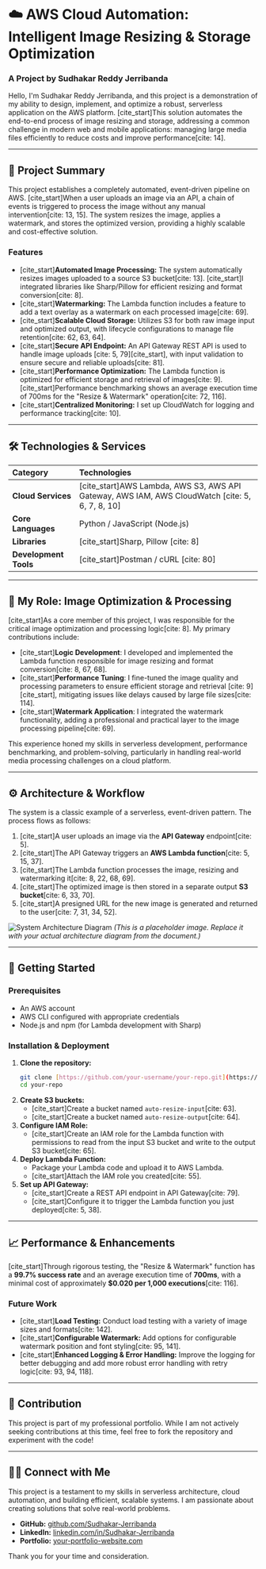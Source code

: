 # ☁️ AWS Cloud Automation: Intelligent Image Resizing & Storage Optimization

### **A Project by Sudhakar Reddy Jerribanda**

Hello, I'm Sudhakar Reddy Jerribanda, and this project is a demonstration of my ability to design, implement, and optimize a robust, serverless application on the AWS platform. [cite_start]This solution automates the end-to-end process of image resizing and storage, addressing a common challenge in modern web and mobile applications: managing large media files efficiently to reduce costs and improve performance[cite: 14].

---

## 🚀 Project Summary

This project establishes a completely automated, event-driven pipeline on AWS. [cite_start]When a user uploads an image via an API, a chain of events is triggered to process the image without any manual intervention[cite: 13, 15]. The system resizes the image, applies a watermark, and stores the optimized version, providing a highly scalable and cost-effective solution.

### **Features**
* [cite_start]**Automated Image Processing:** The system automatically resizes images uploaded to a source S3 bucket[cite: 13]. [cite_start]I integrated libraries like Sharp/Pillow for efficient resizing and format conversion[cite: 8].
* [cite_start]**Watermarking:** The Lambda function includes a feature to add a text overlay as a watermark on each processed image[cite: 69].
* [cite_start]**Scalable Cloud Storage:** Utilizes S3 for both raw image input and optimized output, with lifecycle configurations to manage file retention[cite: 62, 63, 64].
* [cite_start]**Secure API Endpoint:** An API Gateway REST API is used to handle image uploads [cite: 5, 79][cite_start], with input validation to ensure secure and reliable uploads[cite: 81].
* [cite_start]**Performance Optimization:** The Lambda function is optimized for efficient storage and retrieval of images[cite: 9]. [cite_start]Performance benchmarking shows an average execution time of 700ms for the "Resize & Watermark" operation[cite: 72, 116].
* [cite_start]**Centralized Monitoring:** I set up CloudWatch for logging and performance tracking[cite: 10].

---

## 🛠️ Technologies & Services

| Category | Technologies |
| :--- | :--- |
| **Cloud Services** | [cite_start]AWS Lambda, AWS S3, AWS API Gateway, AWS IAM, AWS CloudWatch [cite: 5, 6, 7, 8, 10] |
| **Core Languages** | Python / JavaScript (Node.js) |
| **Libraries** | [cite_start]Sharp, Pillow [cite: 8] |
| **Development Tools** | [cite_start]Postman / cURL [cite: 80] |

---

## 🧠 My Role: Image Optimization & Processing

[cite_start]As a core member of this project, I was responsible for the critical image optimization and processing logic[cite: 8]. My primary contributions include:

* [cite_start]**Logic Development**: I developed and implemented the Lambda function responsible for image resizing and format conversion[cite: 8, 67, 68].
* [cite_start]**Performance Tuning**: I fine-tuned the image quality and processing parameters to ensure efficient storage and retrieval [cite: 9][cite_start], mitigating issues like delays caused by large file sizes[cite: 114].
* [cite_start]**Watermark Application**: I integrated the watermark functionality, adding a professional and practical layer to the image processing pipeline[cite: 69].

This experience honed my skills in serverless development, performance benchmarking, and problem-solving, particularly in handling real-world media processing challenges on a cloud platform.

---

## ⚙️ Architecture & Workflow

The system is a classic example of a serverless, event-driven pattern. The process flows as follows:

1.  [cite_start]A user uploads an image via the **API Gateway** endpoint[cite: 5].
2.  [cite_start]The API Gateway triggers an **AWS Lambda function**[cite: 5, 15, 37].
3.  [cite_start]The Lambda function processes the image, resizing and watermarking it[cite: 8, 22, 68, 69].
4.  [cite_start]The optimized image is then stored in a separate output **S3 bucket**[cite: 6, 33, 70].
5.  [cite_start]A presigned URL for the new image is generated and returned to the user[cite: 7, 31, 34, 52].

![System Architecture Diagram](https://i.imgur.com/example-arch-diagram.png) *(This is a placeholder image. Replace it with your actual architecture diagram from the document.)*

---

## 🚀 Getting Started

### **Prerequisites**
* An AWS account
* AWS CLI configured with appropriate credentials
* Node.js and npm (for Lambda development with Sharp)

### **Installation & Deployment**
1.  **Clone the repository:**
    ```bash
    git clone [https://github.com/your-username/your-repo.git](https://github.com/your-username/your-repo.git)
    cd your-repo
    ```
2.  **Create S3 buckets:**
    * [cite_start]Create a bucket named `auto-resize-input`[cite: 63].
    * [cite_start]Create a bucket named `auto-resize-output`[cite: 64].
3.  **Configure IAM Role:**
    * [cite_start]Create an IAM role for the Lambda function with permissions to read from the input S3 bucket and write to the output S3 bucket[cite: 65].
4.  **Deploy Lambda Function:**
    * Package your Lambda code and upload it to AWS Lambda.
    * [cite_start]Attach the IAM role you created[cite: 55].
5.  **Set up API Gateway:**
    * [cite_start]Create a REST API endpoint in API Gateway[cite: 79].
    * [cite_start]Configure it to trigger the Lambda function you just deployed[cite: 5, 38].

---

## 📈 Performance & Enhancements

[cite_start]Through rigorous testing, the "Resize & Watermark" function has a **99.7% success rate** and an average execution time of **700ms**, with a minimal cost of approximately **$0.020 per 1,000 executions**[cite: 116].

### **Future Work**
* [cite_start]**Load Testing:** Conduct load testing with a variety of image sizes and formats[cite: 142].
* [cite_start]**Configurable Watermark:** Add options for configurable watermark position and font styling[cite: 95, 141].
* [cite_start]**Enhanced Logging & Error Handling:** Improve the logging for better debugging and add more robust error handling with retry logic[cite: 93, 94, 118].

---

## 🤝 Contribution

This project is part of my professional portfolio. While I am not actively seeking contributions at this time, feel free to fork the repository and experiment with the code!

---

## 👨‍💻 Connect with Me

This project is a testament to my skills in serverless architecture, cloud automation, and building efficient, scalable systems. I am passionate about creating solutions that solve real-world problems.

* **GitHub:** [github.com/Sudhakar-Jerribanda](https://github.com/Sudhakar-Jerribanda)
* **LinkedIn:** [linkedin.com/in/Sudhakar-Jerribanda](https://linkedin.com/in/Sudhakar-Jerribanda)
* **Portfolio:** [your-portfolio-website.com](https://your-portfolio-website.com)

Thank you for your time and consideration.
